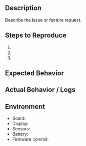 ## Description

Describe the issue or feature request.

## Steps to Reproduce

1.
2.
3.

## Expected Behavior

## Actual Behavior / Logs

## Environment

- Board:
- Display:
- Sensors:
- Battery:
- Firmware commit:


